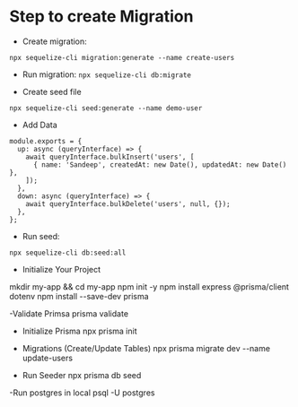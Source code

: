 
# Step to create Migration

- Create migration:

`npx sequelize-cli migration:generate --name create-users`

- Run migration:
`npx sequelize-cli db:migrate`

- Create seed file

`npx sequelize-cli seed:generate --name demo-user`

- Add Data

```
module.exports = {
  up: async (queryInterface) => {
    await queryInterface.bulkInsert('users', [
      { name: 'Sandeep', createdAt: new Date(), updatedAt: new Date() },
    ]);
  },
  down: async (queryInterface) => {
    await queryInterface.bulkDelete('users', null, {});
  },
};
```

- Run seed:

`npx sequelize-cli db:seed:all`



- Initialize Your Project

mkdir my-app && cd my-app
npm init -y
npm install express @prisma/client dotenv
npm install --save-dev prisma



-Validate Primsa
prisma validate

- Initialize Prisma
npx prisma init


-  Migrations (Create/Update Tables)
npx prisma migrate dev --name update-users

- Run Seeder
npx prisma db seed


-Run postgres in local
psql -U postgres
